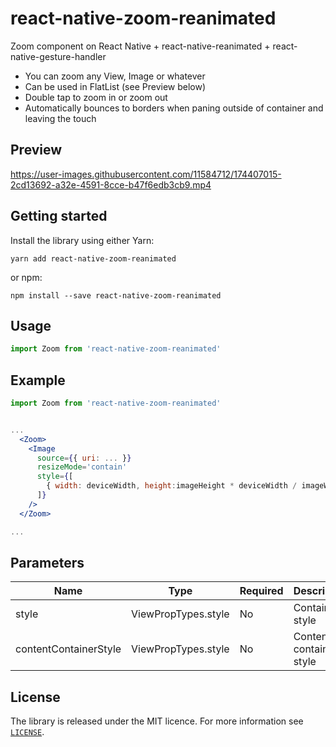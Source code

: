 # react-native-zoom-reanimated

Zoom component on React Native + react-native-reanimated + react-native-gesture-handler

* You can zoom any View, Image or whatever
* Can be used in FlatList (see Preview below)
* Double tap to zoom in or zoom out
* Automatically bounces to borders when paning outside of container and leaving the touch

## Preview

https://user-images.githubusercontent.com/11584712/174407015-2cd13692-a32e-4591-8cce-b47f6edb3cb9.mp4

## Getting started

Install the library using either Yarn:

```
yarn add react-native-zoom-reanimated
```

or npm:

```
npm install --save react-native-zoom-reanimated
```




## Usage

```javascript
import Zoom from 'react-native-zoom-reanimated'
```

## Example

```jsx
import Zoom from 'react-native-zoom-reanimated'


...
  <Zoom>
    <Image
      source={{ uri: ... }}
      resizeMode='contain'
      style={[
        { width: deviceWidth, height:imageHeight * deviceWidth / imageWidth },
      ]}
    />
  </Zoom>

...
```

## Parameters

| Name    | Type   | Required | Description                               |
| ------- | ------ | -------- | ----------------------------------------- |
| style  | ViewPropTypes.style | No      | Container style |
| contentContainerStyle  | ViewPropTypes.style | No      | Content container style |


## License

The library is released under the MIT licence. For more information see [`LICENSE`](/LICENSE).
